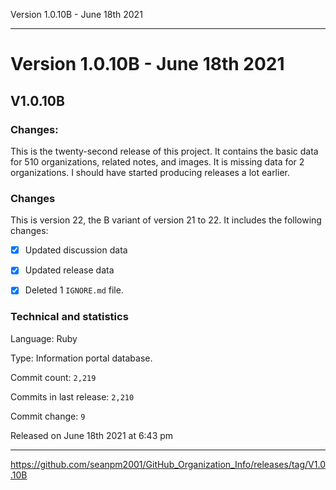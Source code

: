 Version 1.0.10B - June 18th 2021 

***

# Version 1.0.10B - June 18th 2021

## V1.0.10B

### Changes:

This is the twenty-second release of this project. It contains the basic data for 510 organizations, <!-- (fork count minus 2) !--> related notes, and images. It is missing data for 2 organizations. I should have started producing releases a lot earlier.

### Changes

This is version 22, the B variant of version 21 to 22. It includes the following changes:

- [x] Updated discussion data

- [x] Updated release data

- [x] Deleted 1 `IGNORE.md` file.

### Technical and statistics

Language: Ruby

Type: Information portal database.

Commit count: `2,219`

Commits in last release: `2,210`

Commit change: `9`

Released on June 18th 2021 at 6:43 pm

***

https://github.com/seanpm2001/GitHub_Organization_Info/releases/tag/V1.0.10B
